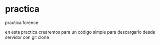 # practica
practica forence

en esta practica crearemos para un codigo simple para descargarlo desde servidor con git clone
